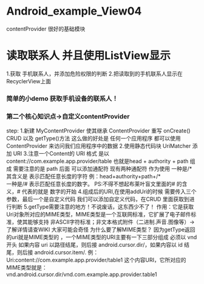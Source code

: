 # Android_example_View04
contentProvider 很好的基础模块
 # 读取联系人 并且使用ListView显示
1.获取 手机联系人，并添加危险权限的判断
2.把读取到的手机联系人显示在RecyclerView上面
    
 ### 简单的小demo 获取手机设备的联系人！
 
 ### 第二个核心知识点->自定义contentProvider
  step:
    1.新建 MyContentProvider 使其继承 ContentProvider 重写 onCreate() CRUD 以及 getType()方法
        这么做的好处是 任何一个应用程序 都可以使用 ContentProvider 来访问我们应用程序中的数据
    2.使用静态代码块 UriMatcher 添加 URI 
    3.注意一个Content的 URI 格式 是以 content://com.example.app.provider/table 也就是head + authority + path 组成
        需要注意的是 path 后面 可以添加通配符
        现有两种通配符 作为使用
        一种是/*
        其含义是 表示匹配任意长度的字符 例：head+authority+path+/*  
        一种是/#
        表示匹配任意长度的数字。  PS:不得不想起布莱叶盲文里面的# 的含义，# 代表的就是 数字的开始 
     4.组成后的URI,在使用addUri的时候 需要传入三个参数，最后一个是自定义代码 我们可以添加自定义代码，在CRUD 里面获取到进行判断
     5.getType需要注意的地方！不说废话，这东西少不了！
      作用：它是获取Uri对象所对应的MIME类型，MIME类型是一个互联网标准，它扩展了电子邮件标准，使其能够支持 非ASCII字符标准；非文本格式附件（二进制.声音.图像等）->了解详情请查WIKI
      大家可能会奇怪 为什么要了解MIME类型？ 
      因为getType返回的uri就是MIME类型的 ，一个MIME类型的URI主要有一下三部分组成
      必须以 vnd 开头 
      如果内容 uri 以路径结尾，则后接 android.cursor.dir/，如果内容以 id 结尾，则后接 android.cursor.item/.
      例：
       Uri:content://com.example.app.provider/table1 这个内容URI，它所对应的MIME类型就是：
       vnd.android.cursor.dir/vnd.com.example.app.provider.table1
         
     
